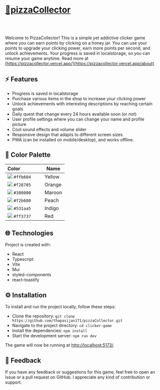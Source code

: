 # [🍕pizzaCollector](https://pizzacollector.vercel.app/)

<br>

<!-- <img alt="logo" src="" width="300px"/> -->

<br>


Welcome to PizzaCollector! This is a simple yet addictive clicker game where you can earn points by clicking on a honey jar. You can use your points to upgrade your clicking power, earn more points per second, and unlock achievements. Your progress is saved in localstorage, so you can resume your game anytime. Read more at [https://pizzacollector.vercel.app/](https://pizzacollector.vercel.app/about)

## ⚡ Features

- Progress is saved in localstorage
- Purchase various items in the shop to increase your clicking power
- Unlock achievements with interesting descriptions by reaching certain goals
- Daily quest that change every 24 hours available soon (or not)
- User profile settings where you can change your name and profile picture
- Cool sound effects and volume slider
- Responsive design that adapts to different screen sizes
- PWA (can be installed on mobile/desktop), and works offline.

<!-- ## 📷 Screenshots

<img alt="screenshot 1" width="500" src="public/screenshots/ss1.png" />

<img alt="screenshot 2" width="500" src="public/screenshots/ss2.png" />

<img alt="screenshot 3" width="500" src="public/screenshots/ss3.png" />

<img alt="screenshot 4" width="500" src="public/screenshots/ss4.png" /> -->

## 🎨 Color Palette

<!-- prettier-ignore -->
| Color&nbsp;&nbsp;&nbsp;&nbsp;&nbsp;&nbsp;&nbsp;&nbsp;&nbsp;&nbsp;&nbsp;&nbsp;&nbsp;&nbsp;&nbsp; | Name |
| ---------- | ------------------------------------------------------------ |
| ![](https://via.placeholder.com/15/ffb604/ffb604?text=+) `#ffb604` | Yellow |
| ![](https://via.placeholder.com/15/f28705/f28705?text=+) `#f28705` | Orange |
| ![](https://via.placeholder.com/15/380000/380000?text=+) `#380000` | Maroon |
| ![](https://via.placeholder.com/15/f2b680/f2b680?text=+) `#f2b680` | Peach |
| ![](https://via.placeholder.com/15/531aa5/531aa5?text=+) `#531aa5` | Indigo |
| ![](https://via.placeholder.com/15/ff3737/ff3737?text=+) `#ff3737` | Red |

## 🌐 Technologies

Project is created with:

- React
- Typescript
- Vite
- Mui
- styled-components
- react-toastify

## ⚙️ Installation

To install and run the project locally, follow these steps:

- Clone the repository: `git clone https://github.com/thapasijan171/pizzaCollector.git`
- Navigate to the project directory: `cd clicker-game`
- Install the dependencies: `npm install`
- Start the development server: `npm run dev`

The game will now be running at [http://localhost:5173/](http://localhost:5173/).

## 🧡 Feedback

If you have any feedback or suggestions for this game, feel free to open an issue or a pull request on GitHub. I appreciate any kind of contribution or support.
